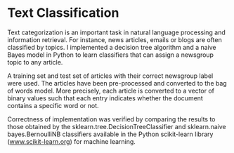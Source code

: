 # Text Classification

Text categorization is an important task in natural language processing and information 
retrieval. For instance, news articles, emails or blogs are often classified by topics. 
I implemented a decision tree algorithm and a naive Bayes model in Python to learn 
classifiers that can assign a newsgroup topic to any article. 

A training set and test set of articles with their correct newsgroup label were used.
The articles have been pre-processed and converted to the bag of words model. More 
precisely, each article is converted to a vector of binary values such that each entry 
indicates whether the document contains a specific word or not. 

Correctness of implementation was verified by comparing the results to those obtained 
by the sklearn.tree.DecisionTreeClassifier and sklearn.naive bayes.BernoulliNB classifiers
available in the Python scikit-learn library (www.scikit-learn.org) for machine learning.